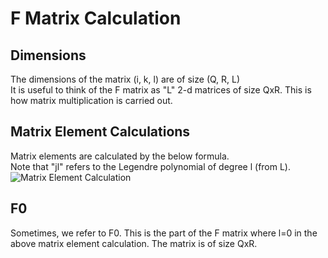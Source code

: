 # F Matrix Calculation

## Dimensions
The dimensions of the matrix (i, k, l) are of size (Q, R, L)  
It is useful to think of the F matrix as "L" 2-d matrices of size QxR. This is how matrix multiplication is carried out.

## Matrix Element Calculations
Matrix elements are calculated by the below formula.  
Note that "jl" refers to the Legendre polynomial of degree l (from L).  
![Matrix Element Calculation](https://media.discordapp.net/attachments/937419611622752277/937425589764231168/unknown.png)

## F0
Sometimes, we refer to F0. This is the part of the F matrix where l=0 in the above matrix element calculation. The matrix is of size QxR.